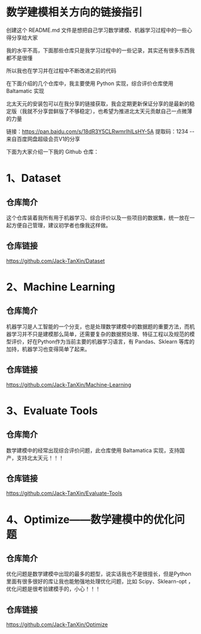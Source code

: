 # 数学建模相关方向的链接指引


创建这个 README.md 文件是想把自己学习数学建模、机器学习过程中的一些心得分享给大家

我的水平不高，下面那些仓库只是我学习过程中的一些记录，其实还有很多东西我都不是很懂

所以我也在学习并在过程中不断改进之前的代码

在下面介绍的几个仓库中，我主要使用 Python 实现，综合评价仓库使用 Baltamatic 实现

北太天元的安装包可以在我分享的链接获取，我会定期更新保证分享的是最新的稳定版（我就不分享尝鲜版了不够稳定），也希望为推进北太天元贡献自己一点微薄的力量

链接：https://pan.baidu.com/s/18dR3Y5CLRwmrIhILsHY-5A 
提取码：1234 
--来自百度网盘超级会员V1的分享

下面为大家介绍一下我的 Github 仓库：

# 1、Dataset

## 仓库简介
这个仓库装着我所有用于机器学习、综合评价以及一些项目的数据集，统一放在一起方便自己管理，建议初学者也像我这样做。

## 仓库链接
https://github.com/Jack-TanXin/Dataset

# 2、Machine Learning

## 仓库简介
机器学习是人工智能的一个分支，也是处理数学建模中的数据题的重要方法，而机器学习并不只是建模那么简单，还需要复杂的数据预处理、特征工程以及规范的模型评价，好在Python作为当前主要的机器学习语言，有 Pandas、Sklearn 等库的加持，机器学习也变得简单了起来。

## 仓库链接
https://github.com/Jack-TanXin/Machine-Learning

# 3、Evaluate Tools

## 仓库简介
数学建模中的经常出现综合评价问题，此仓库使用 Baltamatica 实现，支持国产，支持北太天元！！！

## 仓库链接
https://github.com/Jack-TanXin/Evaluate-Tools

# 4、Optimize——数学建模中的优化问题

## 仓库简介
优化问题是数学建模中出现的最多的题型，说实话我也不是很擅长，但是Python里面有很多很好的库让我也能勉强地处理优化问题，比如 Scipy、Sklearn-opt ，优化问题是很考验建模手的，小心！！！

## 仓库链接
https://github.com/Jack-TanXin/Optimize
